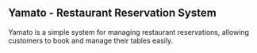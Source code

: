 ## Yamato - Restaurant Reservation System

Yamato is a simple system for managing restaurant reservations, allowing customers to book and manage their tables easily.
